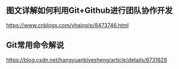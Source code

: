 图文详解如何利用Git+Github进行团队协作开发<br>
---
https://www.cnblogs.com/yhaing/p/8473746.html

Git常用命令解说
---
https://blog.csdn.net/hangyuanbiyesheng/article/details/6731629
